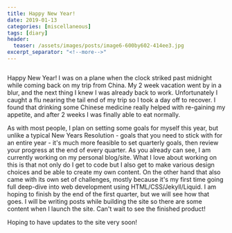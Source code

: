 ```yaml
---
title: Happy New Year!
date: 2019-01-13
categories: [miscellaneous]
tags: [diary]
header:
  teaser: /assets/images/posts/image6-600by602-414ee3.jpg
excerpt_separator: "<!--more-->"
---
```


<img src="{{ site.url }}{{ site.baseurl }}/assets/images/posts/image6-600by602-414ee3.jpg" alt="">

Happy New Year! I was on a plane when the clock striked past midnight while coming back on my trip from China. My 2 week vacation went by in a blur, and the next thing I knew I was already back to work. Unfortunately I caught a flu nearing the tail end of my trip so I took a day off to recover. I found that drinking some Chinese medicine really helped with re-gaining my appetite, and after 2 weeks I was finally able to eat normally.

As with most people, I plan on setting some goals for myself this year, but unlike a typical New Years Resolution - goals that you need to stick with for an entire year - it's much more feasible to set quarterly goals, then review your progress at the end of every quarter. As you already can see, I am currently working on my personal blog/site. What I love about working on this is that not only do I get to code but I also get to make various design choices and be able to create my own content. On the other hand that also came with its own set of challenges, mostly because it's my first time going full deep-dive into web development using HTML/CSS/Jekyll/Liquid. I am hoping to finish by the end of the first quarter, but we will see how that goes. I will be writing posts while building the site so there are some content when I launch the site. Can't wait to see the finished product!

Hoping to have updates to the site very soon!
